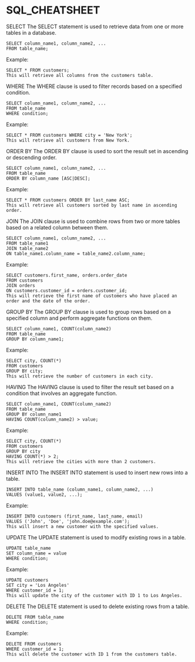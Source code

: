 # SQL_CHEATSHEET
SELECT
The SELECT statement is used to retrieve data from one or more tables in a database.

```
SELECT column_name1, column_name2, ...
FROM table_name;
```
Example:

```
SELECT * FROM customers;
This will retrieve all columns from the customers table.
```

WHERE
The WHERE clause is used to filter records based on a specified condition.

```
SELECT column_name1, column_name2, ...
FROM table_name
WHERE condition;
```
Example:
```
SELECT * FROM customers WHERE city = 'New York';
This will retrieve all customers from New York.
```

ORDER BY
The ORDER BY clause is used to sort the result set in ascending or descending order.
```
SELECT column_name1, column_name2, ...
FROM table_name
ORDER BY column_name [ASC|DESC];
```
Example:

```
SELECT * FROM customers ORDER BY last_name ASC;
This will retrieve all customers sorted by last name in ascending order.
```

JOIN
The JOIN clause is used to combine rows from two or more tables based on a related column between them.
```
SELECT column_name1, column_name2, ...
FROM table_name1
JOIN table_name2
ON table_name1.column_name = table_name2.column_name;
```
Example:

```
SELECT customers.first_name, orders.order_date
FROM customers
JOIN orders
ON customers.customer_id = orders.customer_id;
This will retrieve the first name of customers who have placed an order and the date of the order.
```

GROUP BY
The GROUP BY clause is used to group rows based on a specified column and perform aggregate functions on them.

```
SELECT column_name1, COUNT(column_name2)
FROM table_name
GROUP BY column_name1;
```
Example:

```
SELECT city, COUNT(*)
FROM customers
GROUP BY city;
This will retrieve the number of customers in each city.
```

HAVING
The HAVING clause is used to filter the result set based on a condition that involves an aggregate function.

```
SELECT column_name1, COUNT(column_name2)
FROM table_name
GROUP BY column_name1
HAVING COUNT(column_name2) > value;
```
Example:
```
SELECT city, COUNT(*)
FROM customers
GROUP BY city
HAVING COUNT(*) > 2;
This will retrieve the cities with more than 2 customers.
```

INSERT INTO
The INSERT INTO statement is used to insert new rows into a table.
```
INSERT INTO table_name (column_name1, column_name2, ...)
VALUES (value1, value2, ...);
```
Example:

```
INSERT INTO customers (first_name, last_name, email)
VALUES ('John', 'Doe', 'john.doe@example.com');
This will insert a new customer with the specified values.
```

UPDATE
The UPDATE statement is used to modify existing rows in a table.

```
UPDATE table_name
SET column_name = value
WHERE condition;
```
Example:

```
UPDATE customers
SET city = 'Los Angeles'
WHERE customer_id = 1;
This will update the city of the customer with ID 1 to Los Angeles.
```

DELETE
The DELETE statement is used to delete existing rows from a table.

```
DELETE FROM table_name
WHERE condition;
```
Example:
```
DELETE FROM customers
WHERE customer_id = 1;
This will delete the customer with ID 1 from the customers table.
```
